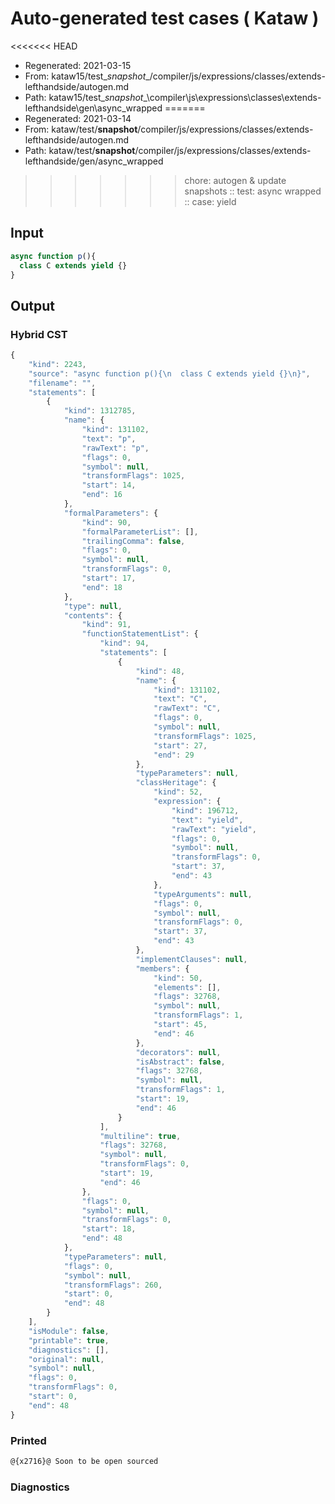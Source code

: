 # Auto-generated test cases ( Kataw )
<<<<<<< HEAD
- Regenerated: 2021-03-15
- From: kataw15/test\__snapshot__/compiler/js/expressions/classes/extends-lefthandside/autogen.md
- Path: kataw15/test\__snapshot__\compiler\js\expressions\classes\extends-lefthandside\gen\async_wrapped
=======
- Regenerated: 2021-03-14
- From: kataw/test/__snapshot__/compiler/js/expressions/classes/extends-lefthandside/autogen.md
- Path: kataw/test/__snapshot__/compiler/js/expressions/classes/extends-lefthandside/gen/async_wrapped
>>>>>>> chore: autogen & update snapshots
> :: test: async wrapped
> :: case: yield
## Input

`````js
async function p(){
  class C extends yield {}
}
`````

## Output

### Hybrid CST

```javascript
{
    "kind": 2243,
    "source": "async function p(){\n  class C extends yield {}\n}",
    "filename": "",
    "statements": [
        {
            "kind": 1312785,
            "name": {
                "kind": 131102,
                "text": "p",
                "rawText": "p",
                "flags": 0,
                "symbol": null,
                "transformFlags": 1025,
                "start": 14,
                "end": 16
            },
            "formalParameters": {
                "kind": 90,
                "formalParameterList": [],
                "trailingComma": false,
                "flags": 0,
                "symbol": null,
                "transformFlags": 0,
                "start": 17,
                "end": 18
            },
            "type": null,
            "contents": {
                "kind": 91,
                "functionStatementList": {
                    "kind": 94,
                    "statements": [
                        {
                            "kind": 48,
                            "name": {
                                "kind": 131102,
                                "text": "C",
                                "rawText": "C",
                                "flags": 0,
                                "symbol": null,
                                "transformFlags": 1025,
                                "start": 27,
                                "end": 29
                            },
                            "typeParameters": null,
                            "classHeritage": {
                                "kind": 52,
                                "expression": {
                                    "kind": 196712,
                                    "text": "yield",
                                    "rawText": "yield",
                                    "flags": 0,
                                    "symbol": null,
                                    "transformFlags": 0,
                                    "start": 37,
                                    "end": 43
                                },
                                "typeArguments": null,
                                "flags": 0,
                                "symbol": null,
                                "transformFlags": 0,
                                "start": 37,
                                "end": 43
                            },
                            "implementClauses": null,
                            "members": {
                                "kind": 50,
                                "elements": [],
                                "flags": 32768,
                                "symbol": null,
                                "transformFlags": 1,
                                "start": 45,
                                "end": 46
                            },
                            "decorators": null,
                            "isAbstract": false,
                            "flags": 32768,
                            "symbol": null,
                            "transformFlags": 1,
                            "start": 19,
                            "end": 46
                        }
                    ],
                    "multiline": true,
                    "flags": 32768,
                    "symbol": null,
                    "transformFlags": 0,
                    "start": 19,
                    "end": 46
                },
                "flags": 0,
                "symbol": null,
                "transformFlags": 0,
                "start": 18,
                "end": 48
            },
            "typeParameters": null,
            "flags": 0,
            "symbol": null,
            "transformFlags": 260,
            "start": 0,
            "end": 48
        }
    ],
    "isModule": false,
    "printable": true,
    "diagnostics": [],
    "original": null,
    "symbol": null,
    "flags": 0,
    "transformFlags": 0,
    "start": 0,
    "end": 48
}
```

### Printed

```javascript
@{x2716}@ Soon to be open sourced
```

### Diagnostics

```javascript

```

